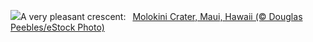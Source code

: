 ![](https://www.bing.com/th?id=OHR.MolokiniHawaii_EN-US7128254175_UHD.jpg&w=1000)A very pleasant crescent:&nbsp;&ensp;[Molokini Crater, Maui, Hawaii (© Douglas Peebles/eStock Photo)](https://www.bing.com/th?id=OHR.MolokiniHawaii_EN-US7128254175_UHD.jpg)
<br><br/>

